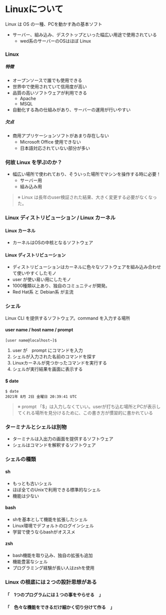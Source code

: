 # Linuxについて
Linux は OS の一種、PCを動かす為の基本ソフト
- サーバー、組み込み、デスクトップといった幅広い用途で使用されている
   - wed系のサーバーのOSはほぼ Linux
### Linux
##### 特徴
- オープンソースで誰でも使用できる
- 世界中で使用されていて信用度が高い
- 品質の高いソフトウェアが利用できる
   - Apache
   - MSQL
- 自動化する為の仕組みがあり、サーバーの運用が行いやすい
##### 欠点
- 商用アプリケーションソフトがあまり存在しない
   - Microsoft Office 使用できない
   - 日本語対応されていない部分が多い
### 何故 Linux を学ぶのか？
- 幅広い場所で使われており、そういった場所でマシンを操作する時に必要！
   - サーバー用
   - 組み込み用
>※ Linux は長年のuser検証された結果、大きく変更する必要がなくなった。
### Linux ディストリビューション / Linux カーネル
#### Linux カーネル
- カーネルはOSの中核となるソフトウェア
#### Linux ディストリビューション
- ディストリビューションはカーネルに色々なソフトウェアを組み込み合わせて使いやすくしたモノ
- user が使い易い用にしたモノ
- 1000種類以上あり、独自のコミュニティが開発。
- Red Hat系 と Debian系 が主流
### シェル
Linux CLI を提供するソフトウェア。command を入力する場所
#### user name / host name / prompt
    [user name@localhost~]$
1. user が　prompt にコマンドを入力
2. シェルが入力された名前のコマンドを探す
3. Linuxカーネルが見つかったコマンドを実行する
4. シェルが実行結果を画面に表示する
#### $ date
    $ date
    2021年 8月 2日 金曜日 20:39:41 UTC
>※ prompt 「$」は入力しなくていい。userが打ち込む場所とPCが表示してくれる場所を見分けるために、この書き方が慣習的に書かれている
### ターミナルとシェルは別物
- ターミナルは入出力の画面を提供するソフトウェア
- シェルはコマンドを解釈するソフトウェア
### シェルの種類
#### sh
- もっとも古いシェル
- ほぼ全てのUnixで利用できる標準的なシェル
- 機能は少ない
#### bash
- shを基本として機能を拡張したシェル
- Linux環境でデフォルトのログインシェル
- 学習で使うならbashがオススメ
#### zsh
- bash機能を取り込み、独自の拡張も追加
- 機能豊富なシェル
- プログラミング経験が長い人はzshを使用
### Linux の根底には２つの設計思想がある
#### 「　1つのプログラムには１つの事をやらせる　」
#### 「　色々な機能をできるだけ細かく切り分けて作る　」
